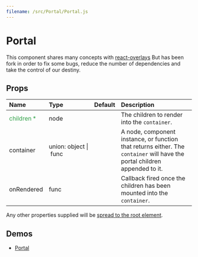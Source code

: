 ```yaml
---
filename: /src/Portal/Portal.js
---
```


<!--- This documentation is automatically generated, do not try to edit it. -->

# Portal

This component shares many concepts with
[react-overlays](https://react-bootstrap.github.io/react-overlays/#portals)
But has been fork in order to fix some bugs, reduce the number of dependencies
and take the control of our destiny.

## Props

| Name | Type | Default | Description |
|:-----|:-----|:--------|:------------|
| <span style="color: #31a148">children *</span> | node |  | The children to render into the `container`. |
| container | union:&nbsp;object&nbsp;&#124;<br>&nbsp;func<br> |  | A node, component instance, or function that returns either. The `container` will have the portal children appended to it. |
| onRendered | func |  | Callback fired once the children has been mounted into the `container`. |

Any other properties supplied will be [spread to the root element](/guides/api#spread).

## Demos

- [Portal](/layout/portal)

